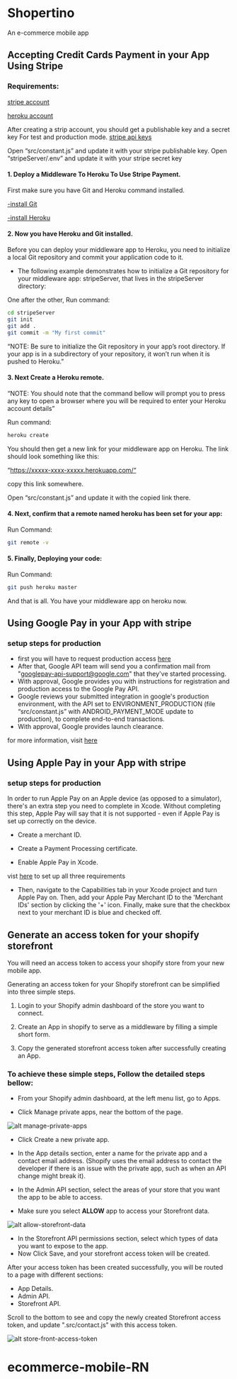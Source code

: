 # Shopertino

An e-commerce mobile app

## Accepting Credit Cards Payment in your App Using Stripe

### Requirements:

[stripe account](https://stripe.com)

[heroku account](https://heroku.com)

After creating a strip account, you should get a publishable key and a secret key
For test and production mode.
[stripe api keys](https://dashboard.stripe.com/account/apikeys)

Open “src/constant.js” and update it with your stripe publishable key.
Open “stripeServer/.env” and update it with your stripe secret key

#### 1. Deploy a Middleware To Heroku To Use Stripe Payment.

First make sure you have Git and Heroku command installed.

[-install Git](https://git-scm.com/book/en/v2/Getting-Started-Installing-Git)

[-install Heroku](https://devcenter.heroku.com/articles/heroku-cli#download-and-install)

#### 2. Now you have Heroku and Git installed.

Before you can deploy your middleware app to Heroku, you need to initialize a local Git repository and commit your application code to it.

- The following example demonstrates how to initialize a Git repository for your middleware app: stripeServer, that lives in the stripeServer directory:

One after the other, Run command:

```bash
cd stripeServer
git init
git add .
git commit -m "My first commit"
```

“NOTE: Be sure to initialize the Git repository in your app’s root directory. If your app is in a subdirectory of your repository, it won’t run when it is pushed to Heroku.”

#### 3. Next Create a Heroku remote.

“NOTE: You should note that the command bellow will prompt you to press any key to open a browser where you will be required to enter your Heroku account details”

Run command:

```bash
heroku create
```

You should then get a new link for your middleware app on Heroku.
The link should look something like this:

“https://xxxxx-xxxx-xxxxx.herokuapp.com/“

copy this link somewhere.

Open “src/constant.js” and update it with the copied link there.

#### 4. Next, confirm that a remote named heroku has been set for your app:

Run Command:

```bash
git remote -v
```

#### 5. Finally, Deploying your code:

Run Command:

```bash
git push heroku master
```

And that is all. You have your middleware app on heroku now.

## Using Google Pay in your App with stripe

### setup steps for production

- first you will have to request production access [here](https://services.google.com/fb/forms/googlepayAPIenable/)
- After that, Google API team will send you a confirmation mail from "googlepay-api-support@google.com" that they've started processing.
- With approval, Google provides you with instructions for registration and production access to the Google Pay API.
- Google reviews your submitted integration in google's production environment, with the API set to ENVIRONMENT_PRODUCTION (file “src/constant.js” with ANDROID_PAYMENT_MODE update to production), to complete end-to-end transactions.
- With approval, Google provides launch clearance.

for more information, visit [here](https://developers.google.com/pay/api/android/guides/test-and-deploy/integration-checklist)

## Using Apple Pay in your App with stripe

### setup steps for production

In order to run Apple Pay on an Apple device (as opposed to a simulator), there's an extra step you need to complete in Xcode. Without completing this step, Apple Pay will say that it is not supported - even if Apple Pay is set up correctly on the device.

- Create a merchant ID.

- Create a Payment Processing certificate.

- Enable Apple Pay in Xcode.

vist [here](https://developer.apple.com/documentation/passkit/apple_pay/setting_up_apple_pay_requirements) to set up all three requirements

- Then, navigate to the Capabilities tab in your Xcode project and turn Apple Pay on. Then, add your Apple Pay Merchant ID to the 'Merchant IDs' section by clicking the '+' icon. Finally, make sure that the checkbox next to your merchant ID is blue and checked off.

## Generate an access token for your shopify storefront

You will need an access token to access your shopify store from your new mobile app.

Generating an access token for your Shopify storefront can be simplified into three simple steps.

1. Login to your Shopify admin dashboard of the store you want to connect.

2. Create an App in shopify to serve as a middleware by filling a simple short form.

3. Copy the generated storefront access token after successfully creating an App.

### To achieve these simple steps, Follow the detailed steps bellow:

- From your Shopify admin dashboard, at the left menu list, go to Apps.

- Click Manage private apps, near the bottom of the page.

![alt manage-private-apps](./assets/readme/manage-private-apps.png)

- Click Create a new private app.

- In the App details section, enter a name for the private app and a contact email address. (Shopify uses the email address to contact the developer if there is an issue with the private app, such as when an API change might break it).

- In the Admin API section, select the areas of your store that you want the app to be able to access.

- Make sure you select **ALLOW** app to access your Storefront data.

![alt allow-storefront-data](./assets/readme/allow-storefront-data.png)

- In the Storefront API permissions section, select which types of data you want to expose to the app.
- Now Click Save, and your storefront access token will be created.

After your access token has been created successfully, you will be routed to a page with different sections:

- App Details.
- Admin API.
- Storefront API.

Scroll to the bottom to see and copy the newly created Storefront access token, and update ".src/contact.js" with this access token.

![alt store-front-access-token](./assets/readme/store-front-access-token.png)
# ecommerce-mobile-RN
